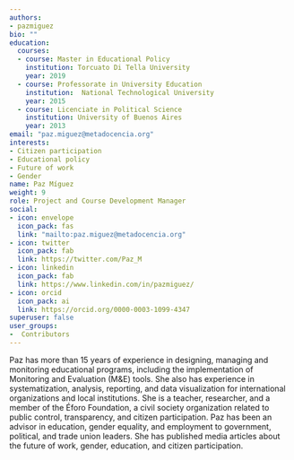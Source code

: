 ```yaml
---
authors:
- pazmiguez
bio: ""
education:
  courses:
  - course: Master in Educational Policy
    institution: Torcuato Di Tella University
    year: 2019
  - course: Professorate in University Education
    institution:  National Technological University
    year: 2015
  - course: Licenciate in Political Science
    institution: University of Buenos Aires
    year: 2013
email: "paz.miguez@metadocencia.org"
interests:
- Citizen participation
- Educational policy
- Future of work
- Gender
name: Paz Míguez
weight: 9
role: Project and Course Development Manager
social:
- icon: envelope
  icon_pack: fas
  link: "mailto:paz.miguez@metadocencia.org"
- icon: twitter
  icon_pack: fab
  link: https://twitter.com/Paz_M
- icon: linkedin
  icon_pack: fab
  link: https://www.linkedin.com/in/pazmiguez/
- icon: orcid
  icon_pack: ai
  link: https://orcid.org/0000-0003-1099-4347
superuser: false
user_groups:
-  Contributors
---
```


Paz has more than 15 years of experience in designing, managing and monitoring educational programs, including the implementation of Monitoring and Evaluation (M&E) tools. She also has experience in systematization, analysis, reporting, and data visualization for international organizations and local institutions.
She is a teacher, researcher, and a member of the Éforo Foundation, a civil society organization related to public control, transparency, and citizen participation. 
Paz has been an advisor in education, gender equality, and employment to government, political, and trade union leaders. 
She has published media articles about the future of work, gender, education, and citizen participation.

